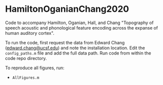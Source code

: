 # HamiltonOganianChang2020
Code to accompany Hamilton, Oganian, Hall, and Chang "Topography of speech acoustic and phonological feature encoding across the expanse of human auditory cortex".

To run the code, first request the data from Edward Chang (edward.chang@ucsf.edu) and note the installation location. Edit the `config_paths.m` file and add the full data path. Run code from within the code repo directory.

To reproduce all figures, run:
* `AllFigures.m`
